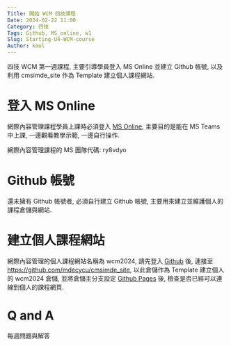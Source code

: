 ```yaml
---
Title: 開始 WCM 四技課程
Date: 2024-02-22 11:00
Category: 四技
Tags: Github, MS_online, w1
Slug: Starting-U4-WCM-course
Author: kmol
---
```


四技 WCM 第一週課程, 主要引導學員登入 MS Online 並建立 Github 帳號, 以及利用 cmsimde_site 作為 Template 建立個人課程網站.

<!-- PELICAN_END_SUMMARY -->

# 登入 MS Online
網際內容管理課程學員上課時必須登入 [MS Online], 主要目的是能在 MS Teams 中上課, 一邊觀看教學示範, 一邊自行操作.

網際內容管理課程的 MS 團隊代碼: ry8vdyo

[MS Online]: https://login.microsoftonline.com/

# Github 帳號
還未擁有 Github 帳號者, 必須自行建立 Github 帳號, 主要用來建立並維護個人的課程倉儲與網站.

# 建立個人課程網站
網際內容管理的個人課程網站名稱為 wcm2024, 請先登入 [Github](https://github.com) 後, 連接至 <https://github.com/mdecycu/cmsimde_site>, 以此倉儲作為 Template 建立個人的 wcm2024 倉儲, 並將倉儲主分支設定 [Github Pages](https://pages.github.com/) 後, 檢查是否已經可以連線到個人的課程網頁.

# Q and A
每週問題與解答